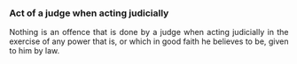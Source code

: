 ### Act of a judge when acting judicially
<div style="text-align: justify">

Nothing is an offence that is done by a judge when acting judicially in the exercise of any power that is, or which in good faith he believes to be, given to him by law.

</div>

